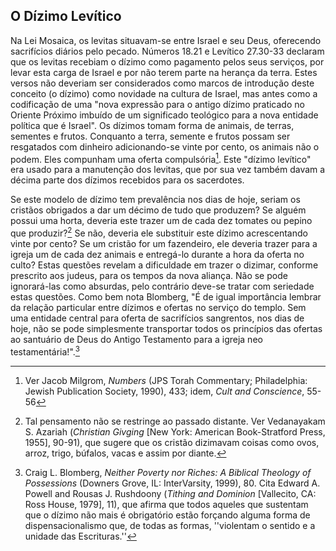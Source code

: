 ## O Dízimo Levítico ##

Na Lei Mosaica, os levitas situavam-se entre Israel e seu Deus, oferecendo sacrifícios diários pelo pecado.  Números 18.21 e Levítico 27.30-33 declaram que os levitas recebiam o dízimo como pagamento pelos seus serviços, por levar esta carga de Israel e por não terem parte na herança da terra.  Estes versos não deveriam ser considerados como marcos de introdução deste conceito (o dízimo) como novidade na cultura de Israel, mas antes como a codificação de uma "nova expressão para o antigo dízimo praticado no Oriente Próximo imbuído de um significado teológico para a nova entidade política que é Israel". Os dízimos tomam forma de animais, de terras, sementes e frutos.  Conquanto a terra, semente e frutos possam ser resgatados com dinheiro adicionando-se vinte por cento, os animais não o podem.  Eles compunham uma oferta compulsória[^56].  Este "dízimo levítico" era usado para a manutenção dos levitas, que por sua vez também davam a décima parte dos dízimos recebidos para os sacerdotes.

Se este modelo de dízimo tem prevalência nos dias de hoje, seriam os cristãos obrigados a dar um décimo de tudo que produzem?  Se alguém possui uma horta, deveria este trazer um de cada dez tomates ou pepino que produzir?[^57]  Se não, deveria ele substituir este dízimo acrescentando vinte por cento?  Se um cristão for um fazendeiro, ele deveria trazer para a igreja um de cada dez animais e entregá-lo durante a hora da oferta no culto?  Estas questões revelam a dificuldade em trazer o dizimar, conforme prescrito aos judeus, para os tempos da nova aliança.  Não se pode ignorará-las como absurdas, pelo contrário deve-se tratar com seriedade estas questões.  Como bem nota Blomberg, "É de igual importância lembrar da relação particular entre dízimos e ofertas no serviço do templo.  Sem uma entidade central para oferta de sacrifícios sangrentos, nos dias de hoje, não se pode simplesmente transportar todos os princípios das ofertas ao santuário de Deus do Antigo Testamento para a igreja neo testamentária!".[^58]


[^56]: Ver Jacob Milgrom, _Numbers_ (JPS Torah Commentary; Philadelphia: Jewish Publication Society, 1990), 433; idem, _Cult and Conscience_, 55-56
[^57]: Tal pensamento não se restringe ao passado distante.  Ver Vedanayakam S. Azariah (_Christian Givging_ [New York: American Book-Stratford Press, 1955], 90-91), que sugere que os cristão dizimavam coisas como ovos, arroz, trigo, búfalos, vacas e assim por diante.
[^58]: Craig L. Blomberg, _Neither Poverty nor Riches: A Biblical Theology of Possessions_ (Downers Grove, IL: InterVarsity, 1999), 80.  Cita Edward A. Powell and Rousas J. Rushdoony (_Tithing and Dominion_ [Vallecito, CA: Ross House, 1979], 11), que afirma que todos aqueles que sustentam que o dízimo não mais é obrigatório estão forçando alguma forma de dispensacionalismo que, de todas as formas, ''violentam o sentido e a unidade das Escrituras.''
[^59]: Contra Eugene H. Merril (_Deuteronomy_ [NAC; Nashville: Broadman & Holman, 1994], 240-41), descreve o dízimo festivo como um dízimo fundacional, os dízimos do pobre e levítico como sendo sinônimos e substitutivos do dízimo festivo a cada três anos.  Embora While Peter C. Craigie (_The Book of Deuteronomy_ [NICOT; Grand Rapids: Eerdmans, 1976], 233) não esteja inteiramente claro em seu ponto de vista, ele decididamente contrasta este dízimo festivo com o outro mencionado em Núm. 18 e Lev 27.  A análise de Kaufmann (_Religion of Israel_, 189) dos dízimos da Lei Mosaica revela que haviam três leis distintas para o dízimo: Lev 27, Núm 18, e Deut 14.  Contudo, devido à sua visão redacional a respeito do Pentatêuco, Kaufmann crê que nenhum destes dízimos eram observados simultaneamente; eles teriam sido escritos em tempos diferentes para diferentes grupos (ver _ibid._, 190-91).  Portanto, de acordo com Kaufmann, Lev 27 teria sido a lei original do dízimo, porém tornou-se incompreensível para as gerações posteriores.  Daí seguiu-se o dízimo de Núm 18, e finalmente o de Deut 14 (ver _ibid_, 189-93).  Por semelhante modo, Milgrom (_Numbers_, 435) percebe um processo evolutivo no sistema dizimista de Israel: ''Desta forma o código Pentatêuco afirma que o beneficiário do dízimo sofreu duas mudanças - do santuário para o levita, e dete para o proprietário''.  Tanto Kaufmann quanto Milgrom foram incapazes de reunir  as três passagens em uma única ideia coerente de dízimo.  Ao passo que muitos deles voltam-se para teorias de JEDP, nós vemos uma solução melhor em adotar que sejam múltiplos dízimos.  Pieter A. Verhoef (_The Books of Haggai and Malachi_ [NICOT; Grand Rapids: Eerdmaans, 1987], 305) observa que "teólogos conservadores são inclinados a apoiar a interpretação tradicional judaica que aceita dois diferentes tipos de dízimo''.
[^60]: Roland de Vaux, _Ancient Israel: Its Life and Institutions_ (trad. John McHugh; New York: McGraw-Hill, 1961), 1:214.
